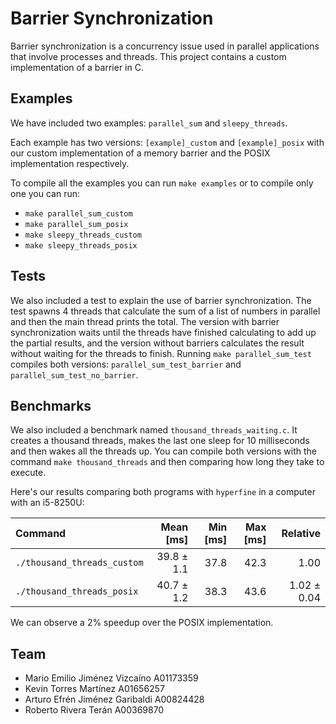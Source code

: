 # Barrier Synchronization

Barrier synchronization is a concurrency issue used in parallel applications that involve processes and threads. This project contains a custom implementation of a barrier in C.

## Examples

We have included two examples: `parallel_sum` and `sleepy_threads`.

Each example has two versions: `[example]_custom` and `[example]_posix` with our custom implementation of a memory barrier and the POSIX implementation respectively.

To compile all the examples you can run `make examples` or to compile only one you can run:

- `make parallel_sum_custom`
- `make parallel_sum_posix`
- `make sleepy_threads_custom`
- `make sleepy_threads_posix`

## Tests

We also included a test to explain the use of barrier synchronization. The test spawns 4 threads that calculate the sum of a list of numbers in parallel and then the main thread prints the total. The version with barrier synchronization waits until the threads have finished calculating to add up the partial results, and the version without barriers calculates the result without waiting for the threads to finish. Running `make parallel_sum_test` compiles both versions: `parallel_sum_test_barrier` and `parallel_sum_test_no_barrier`.

## Benchmarks

We also included a benchmark named `thousand_threads_waiting.c`. It creates a thousand threads, makes the last one sleep for 10 milliseconds and then wakes all the threads up. You can compile both versions with the command `make thousand_threads` and then comparing how long they take to execute.

Here's our results comparing both programs with `hyperfine` in a computer with an i5-8250U:

| Command                     |  Mean [ms] | Min [ms] | Max [ms] |    Relative |
| :-------------------------- | ---------: | -------: | -------: | ----------: |
| `./thousand_threads_custom` | 39.8 ± 1.1 |     37.8 |     42.3 |        1.00 |
| `./thousand_threads_posix`  | 40.7 ± 1.2 |     38.3 |     43.6 | 1.02 ± 0.04 |

We can observe a 2% speedup over the POSIX implementation.

## Team

- Mario Emilio Jiménez Vizcaíno A01173359
- Kevin Torres Martínez A01656257
- Arturo Efrén Jiménez Garibaldi A00824428
- Roberto Rivera Terán A00369870
